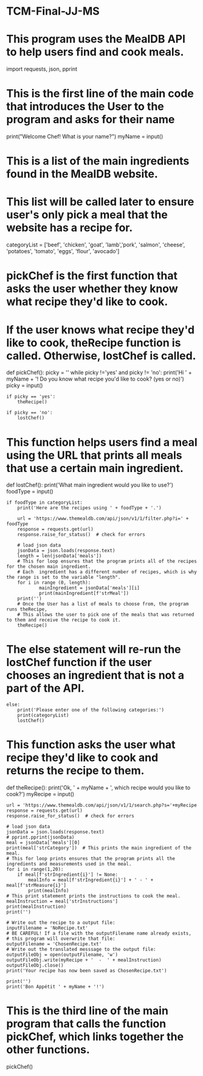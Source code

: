 # TCM-Final-JJ-MS
# This program uses the MealDB API to help users find and cook meals.

import requests, json, pprint

# This is the first line of the main code that introduces the User to the program and asks for their name
print("Welcome Chef! What is your name?")
myName = input()

# This is a list of the main ingredients found in the MealDB website.
# This list will be called later to ensure user's only pick a meal that the website has a recipe for.
categoryList = ['beef', 'chicken', 'goat', 'lamb','pork', 'salmon', 'cheese', 'potatoes', 'tomato', 'eggs', 'flour',
                'avocado']

# pickChef is the first function that asks the user whether they know what recipe they'd like to cook.
# If the user knows what recipe they'd like to cook, theRecipe function is called. Otherwise, lostChef is called.
def pickChef():
    picky = ''
    while picky !='yes' and picky != 'no':
        print('Hi ' + myName + '! Do you know what recipe you\'d like to cook? (yes or no)')
        picky = input()

    if picky == 'yes':
        theRecipe()

    if picky == 'no':
        lostChef()

# This function helps users find a meal using the URL that prints all meals that use a certain main ingredient.
def lostChef():
    print('What main ingredient would you like to use?')
    foodType = input()

    if foodType in categoryList:
        print('Here are the recipes using ' + foodType + '.')

        url = 'https://www.themealdb.com/api/json/v1/1/filter.php?i=' + foodType
        response = requests.get(url)
        response.raise_for_status()  # check for errors

        # load json data
        jsonData = json.loads(response.text)
        length = len(jsonData['meals'])
        # This for loop ensures that the program prints all of the recipes for the chosen main ingredient.
        # Each  ingredient has a different number of recipes, which is why the range is set to the variable "length".
        for i in range (0, length):
                mainIngredient = jsonData['meals'][i]
                print(mainIngredient[f'strMeal'])
        print('')
        # Once the User has a list of meals to choose from, the program runs theRecipe,
        # This allows the user to pick one of the meals that was returned to them and receive the recipe to cook it.
        theRecipe()

# The else statement will re-run the lostChef function if the user chooses an ingredient that is not a part of the API.
    else:
        print('Please enter one of the following categories:')
        print(categoryList)
        lostChef()

# This function asks the user what recipe they'd like to cook and returns the recipe to them.
def theRecipe():
    print('Ok, ' + myName + ', which recipe would you like to cook?')
    myRecipe = input()

    url = 'https://www.themealdb.com/api/json/v1/1/search.php?s='+myRecipe
    response = requests.get(url)
    response.raise_for_status()  # check for errors

    # load json data
    jsonData = json.loads(response.text)
    # pprint.pprint(jsonData)
    meal = jsonData['meals'][0]
    print(meal['strCategory'])  # This prints the main ingredient of the meal.
    # This for loop prints ensures that the program prints all the ingredients and measurements used in the meal.
    for i in range(1,20):
        if meal[f'strIngredient{i}'] != None:
            mealInfo = meal[f'strIngredient{i}'] + ' - ' + meal[f'strMeasure{i}']
            print(mealInfo)
    # This print statement prints the instructions to cook the meal.
    mealInstruction = meal['strInstructions']
    print(mealInstruction)
    print('')

    # Write out the recipe to a output file:
    inputFilename = 'NoRecipe.txt'
    # BE CAREFUL! If a file with the outputFilename name already exists,
    # this program will overwrite that file:
    outputFilename = 'ChosenRecipe.txt'
    # Write out the translated messsage to the output file:
    outputFileObj = open(outputFilename, 'w')
    outputFileObj.write(myRecipe + '  -  ' + mealInstruction)
    outputFileObj.close()
    print('Your recipe has now been saved as ChosenRecipe.txt')

    print('')
    print('Bon Appétit ' + myName + '!')


# This is the third line of the main program that calls the function pickChef, which links together the other functions.
pickChef()




